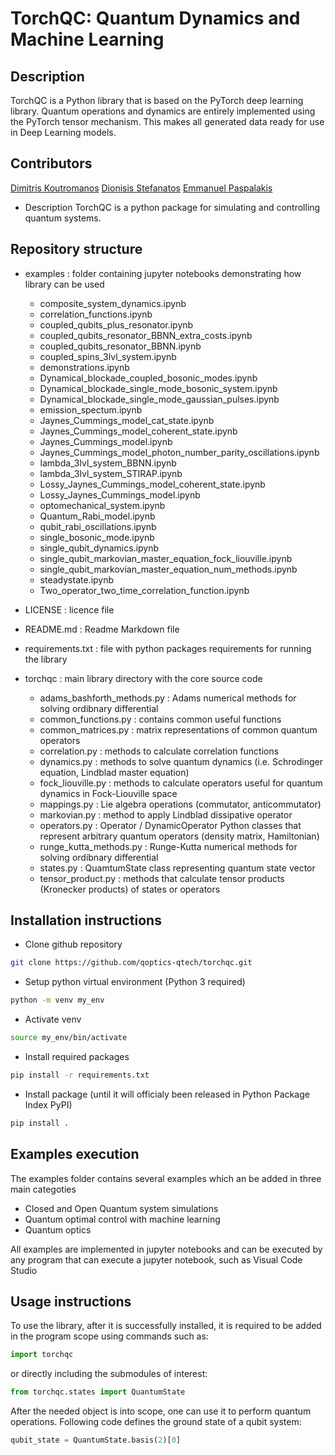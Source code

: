 # TorchQC: Quantum Dynamics and Machine Learning

## Description
TorchQC is a Python library that is based on the PyTorch deep learning library. Quantum operations and dynamics are entirely implemented using the PyTorch tensor mechanism. This makes all generated data ready for use in Deep Learning models.

## Contributors
[Dimitris Koutromanos](https://link-url-here.org) [Dionisis Stefanatos](https://github.com/diostef) [Emmanuel Paspalakis](https://github.com/paspalak)

* Description
TorchQC is a python package for simulating and controlling quantum systems.

## Repository structure

- examples : folder containing jupyter notebooks demonstrating how library can be used
    - composite_system_dynamics.ipynb
    - correlation_functions.ipynb
    - coupled_qubits_plus_resonator.ipynb
    - coupled_qubits_resonator_BBNN_extra_costs.ipynb
    - coupled_qubits_resonator_BBNN.ipynb
    - coupled_spins_3lvl_system.ipynb
    - demonstrations.ipynb
    - Dynamical_blockade_coupled_bosonic_modes.ipynb
    - Dynamical_blockade_single_mode_bosonic_system.ipynb
    - Dynamical_blockade_single_mode_gaussian_pulses.ipynb
    - emission_spectum.ipynb
    - Jaynes_Cummings_model_cat_state.ipynb
    - Jaynes_Cummings_model_coherent_state.ipynb
    - Jaynes_Cummings_model.ipynb
    - Jaynes_Cummings_model_photon_number_parity_oscillations.ipynb
    - lambda_3lvl_system_BBNN.ipynb
    - lambda_3lvl_system_STIRAP.ipynb
    - Lossy_Jaynes_Cummings_model_coherent_state.ipynb
    - Lossy_Jaynes_Cummings_model.ipynb
    - optomechanical_system.ipynb
    - Quantum_Rabi_model.ipynb
    - qubit_rabi_oscillations.ipynb
    - single_bosonic_mode.ipynb
    - single_qubit_dynamics.ipynb
    - single_qubit_markovian_master_equation_fock_liouville.ipynb
    - single_qubit_markovian_master_equation_num_methods.ipynb
    - steadystate.ipynb
    - Two_operator_two_time_correlation_function.ipynb

- LICENSE : licence file
- README.md : Readme Markdown file
- requirements.txt : file with python packages requirements for running the library
- torchqc : main library directory with the core source code
    - adams_bashforth_methods.py : Adams numerical methods for solving ordibnary differential
    - common_functions.py : contains common useful functions
    - common_matrices.py : matrix representations of common quantum operators
    - correlation.py : methods to calculate correlation functions
    - dynamics.py : methods to solve quantum dynamics (i.e. Schrodinger equation, Lindblad master equation)
    - fock_liouville.py : methods to calculate operators useful for quantum dynamics in Fock-Liouville space
    - mappings.py : Lie algebra operations (commutator, anticommutator)
    - markovian.py : method to apply Lindblad dissipative operator
    - operators.py : Operator / DynamicOperator Python classes that represent arbitrary quantum operators (density matrix, Hamiltonian)
    - runge_kutta_methods.py : Runge-Kutta numerical methods for solving ordibnary differential
    - states.py : QuamtumState class representing quantum state vector
    - tensor_product.py : methods that calculate tensor products (Kronecker products) of states or operators

## Installation instructions
* Clone github repository
```sh
git clone https://github.com/qoptics-qtech/torchqc.git
```

* Setup python virtual environment (Python 3 required)
```sh
python -m venv my_env
```

* Activate venv 
```sh
source my_env/bin/activate
```

* Install required packages
```sh
pip install -r requirements.txt
```

* Install package (until it will officialy been released in Python Package Index PyPI)
```sh
pip install .
```

## Examples execution
The examples folder contains several examples which an be added in three main categoties
* Closed and Open Quantum system simulations 
* Quantum optimal control with machine learning
* Quantum optics

All examples are implemented in jupyter notebooks and can be executed by any program that can execute a jupyter notebook, such as Visual Code Studio

## Usage instructions
To use the library, after it is successfully installed, it is required to be added in the program scope using commands such as:

```python
import torchqc
```

or directly including the submodules of interest:

```python
from torchqc.states import QuantumState
```

After the needed object is into scope, one can use it to perform quantum operations. Following code defines the ground state of a qubit system:

```python
qubit_state = QuantumState.basis(2)[0]
```